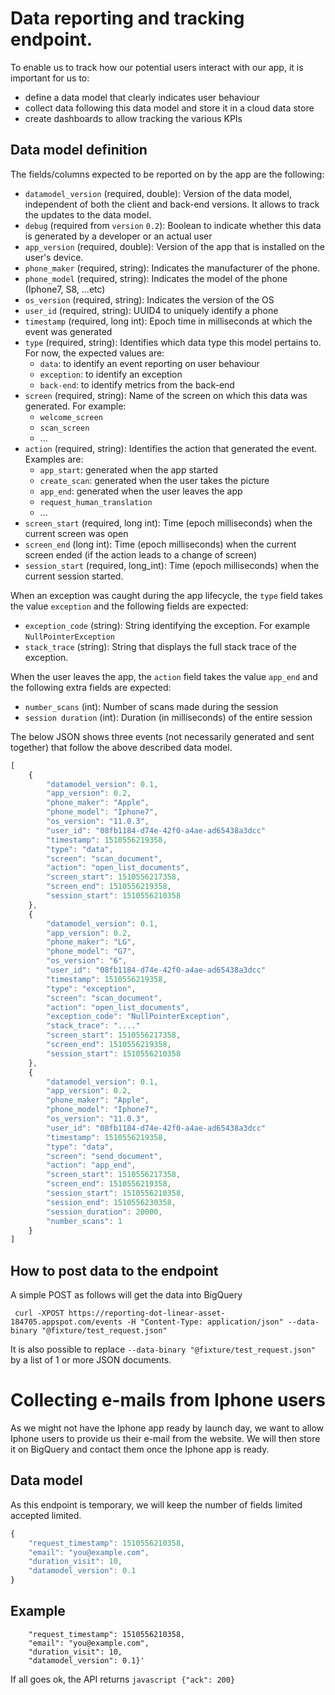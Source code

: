 # Data reporting and tracking endpoint.
To enable us to track how our potential users interact with our app, it is important for us to:
  - define a data model that clearly indicates user behaviour
  - collect data following this data model and store it in a cloud data store
  - create dashboards to allow tracking the various KPIs

## Data model definition
The fields/columns expected to be reported on by the app are the following:
  - `datamodel_version` (required, double): Version of the data model, independent of both the client and back-end versions. It allows to track the updates to the data model.
  - `debug` (required from `version` `0.2`): Boolean to indicate whether this data is generated by a developer or an actual user
  - `app_version` (required, double): Version of the app that is installed on the user's device.
  - `phone_maker` (required, string): Indicates the manufacturer of the phone.
  - `phone_model` (required, string): Indicates the model of the phone (Iphone7, S8, ...etc)
  - `os_version` (required, string): Indicates the version of the OS
  - `user_id` (required, string): UUID4 to uniquely identify a phone
  - `timestamp` (required, long int): Epoch time in milliseconds at which the event was generated
  - `type` (required, string): Identifies which data type this model pertains to. For now, the expected values are:
    - `data`: to identify an event reporting on user behaviour
    - `exception`: to identify an exception
    - `back-end`: to identify metrics from the back-end
  - `screen` (required, string): Name of the screen on which this data was generated. For example:
    - `welcome_screen`
    - `scan_screen`
    - ...
  - `action` (required, string): Identifies the action that generated the event. Examples are:
    - `app_start`: generated when the app started
    - `create_scan`: generated when the user takes the picture
    - `app_end`: generated when the user leaves the app
    - `request_human_translation`
    - ...
  - `screen_start` (required, long int): Time (epoch milliseconds) when the current screen was open
  - `screen_end` (long int): Time (epoch milliseconds) when the current screen ended (if the action leads to a change of screen)
  -  `session_start` (required, long_int): Time (epoch milliseconds) when the current session started.

When an exception was caught during the app lifecycle, the `type` field takes the value `exception` and the following fields are expected:

  - `exception_code` (string): String identifying the exception. For example `NullPointerException`
  - `stack_trace` (string): String that displays the full stack trace of the exception.

When the user leaves the app, the `action` field takes the value `app_end` and the following extra fields are expected:

  - `number_scans` (int): Number of scans made during the session
  - `session duration` (int): Duration (in milliseconds) of the entire session

The below JSON shows three events (not necessarily generated and sent together) that follow the above described data model.

```javascript
[
    {
        "datamodel_version": 0.1,
        "app_version": 0.2,
        "phone_maker": "Apple",
        "phone_model": "Iphone7",
        "os_version": "11.0.3",
        "user_id": "08fb1184-d74e-42f0-a4ae-ad65438a3dcc"
        "timestamp": 1510556219358,
        "type": "data",
        "screen": "scan_document",
        "action": "open_list_documents",
        "screen_start": 1510556217358,
        "screen_end": 1510556219358,
        "session_start": 1510556210358
    },
    {
        "datamodel_version": 0.1,
        "app_version": 0.2,
        "phone_maker": "LG",
        "phone_model": "G7",
        "os_version": "6",
        "user_id": "08fb1184-d74e-42f0-a4ae-ad65438a3dcc"
        "timestamp": 1510556219358,
        "type": "exception",
        "screen": "scan_document",
        "action": "open_list_documents",
        "exception_code": "NullPointerException",
        "stack_trace": "...."
        "screen_start": 1510556217358,
        "screen_end": 1510556219358,
        "session_start": 1510556210358
    },
    {
        "datamodel_version": 0.1,
        "app_version": 0.2,
        "phone_maker": "Apple",
        "phone_model": "Iphone7",
        "os_version": "11.0.3",
        "user_id": "08fb1184-d74e-42f0-a4ae-ad65438a3dcc"
        "timestamp": 1510556219358,
        "type": "data",
        "screen": "send_document",
        "action": "app_end",
        "screen_start": 1510556217358,
        "screen_end": 1510556219358,
        "session_start": 1510556210358,
        "session_end": 1510556230358,
        "session_duration": 20000,
        "number_scans": 1
    }
]
```

## How to post data to the endpoint
A simple POST as follows will get the data into BigQuery

``` curl -XPOST https://reporting-dot-linear-asset-184705.appspot.com/events -H "Content-Type: application/json" --data-binary "@fixture/test_request.json"```

It is also possible to replace `--data-binary "@fixture/test_request.json"` by a list of 1 or more JSON documents.

# Collecting e-mails from Iphone users
As we might not have the Iphone app ready by launch day, we want to allow Iphone users to provide us their e-mail from the website. We will then store it on BigQuery and contact them once the Iphone app is ready.

## Data model
As this endpoint is temporary, we will keep the number of fields limited accepted limited.

```javascript
{
    "request_timestamp": 1510556210358,
    "email": "you@example.com",
    "duration_visit": 10,
    "datamodel_version": 0.1
}
```

## Example
``` curl -XPOST https://reporting-dot-linear-asset-184705.appspot.com/newProspect -H "Content-Type: application/json" -d '{
    "request_timestamp": 1510556210358,
    "email": "you@example.com",
    "duration_visit": 10,
    "datamodel_version": 0.1}'
```

If all goes ok, the API returns
```javascript {"ack": 200} ```
